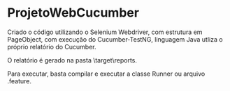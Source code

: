 # ProjetoWebCucumber

Criado o código utilizando o Selenium Webdriver, com estrutura em PageObject, com execução do Cucumber-TestNG, linguagem Java utliza o próprio relatório do Cucumber.

O relatório é gerado na pasta \target\reports.

Para executar, basta compilar e executar a classe Runner ou arquivo .feature.
